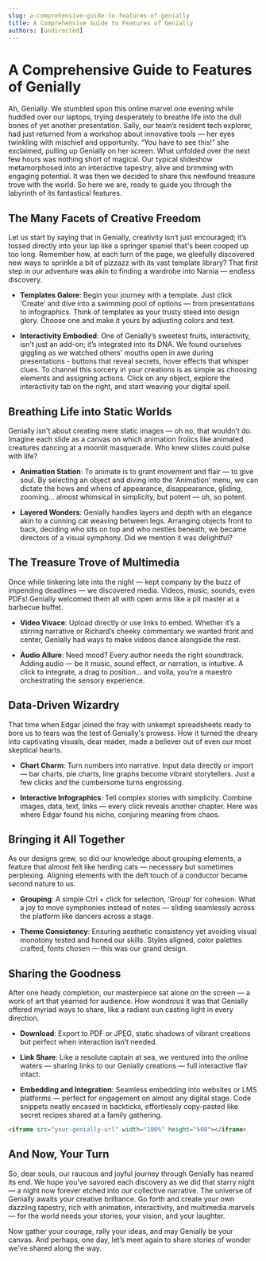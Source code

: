 ```yaml
---
slug: a-comprehensive-guide-to-features-of-genially
title: A Comprehensive Guide to Features of Genially
authors: [undirected]
---
```



# A Comprehensive Guide to Features of Genially

Ah, Genially. We stumbled upon this online marvel one evening while huddled over our laptops, trying desperately to breathe life into the dull bones of yet another presentation. Sally, our team’s resident tech explorer, had just returned from a workshop about innovative tools — her eyes twinkling with mischief and opportunity. “You have to see this!” she exclaimed, pulling up Genially on her screen. What unfolded over the next few hours was nothing short of magical. Our typical slideshow metamorphosed into an interactive tapestry, alive and brimming with engaging potential. It was then we decided to share this newfound treasure trove with the world. So here we are, ready to guide you through the labyrinth of its fantastical features.

## The Many Facets of Creative Freedom

Let us start by saying that in Genially, creativity isn’t just encouraged; it’s tossed directly into your lap like a springer spaniel that's been cooped up too long. Remember how, at each turn of the page, we gleefully discovered new ways to sprinkle a bit of pizzazz with its vast template library? That first step in our adventure was akin to finding a wardrobe into Narnia — endless discovery.

- **Templates Galore**: Begin your journey with a template. Just click ‘Create’ and dive into a swimming pool of options — from presentations to infographics. Think of templates as your trusty steed into design glory. Choose one and make it yours by adjusting colors and text.

- **Interactivity Embodied**: One of Genially’s sweetest fruits, interactivity, isn't just an add-on; it’s integrated into its DNA. We found ourselves giggling as we watched others’ mouths open in awe during presentations - buttons that reveal secrets, hover effects that whisper clues. To channel this sorcery in your creations is as simple as choosing elements and assigning actions. Click on any object, explore the interactivity tab on the right, and start weaving your digital spell.

## Breathing Life into Static Worlds

Genially isn't about creating mere static images — oh no, that wouldn’t do. Imagine each slide as a canvas on which animation frolics like animated creatures dancing at a moonlit masquerade. Who knew slides could pulse with life?

- **Animation Station**: To animate is to grant movement and flair — to give soul. By selecting an object and diving into the ‘Animation’ menu, we can dictate the hows and whens of appearance, disappearance, gliding, zooming… almost whimsical in simplicity, but potent — oh, so potent.

- **Layered Wonders**: Genially handles layers and depth with an elegance akin to a cunning cat weaving between legs. Arranging objects front to back, deciding who sits on top and who nestles beneath, we became directors of a visual symphony. Did we mention it was delightful?

## The Treasure Trove of Multimedia

Once while tinkering late into the night — kept company by the buzz of impending deadlines — we discovered media. Videos, music, sounds, even PDFs! Genially welcomed them all with open arms like a pit master at a barbecue buffet.

- **Video Vivace**: Upload directly or use links to embed. Whether it’s a stirring narrative or Richard’s cheeky commentary we wanted front and center, Genially had ways to make videos dance alongside the rest.

- **Audio Allure**: Need mood? Every author needs the right soundtrack. Adding audio — be it music, sound effect, or narration, is intuitive. A click to integrate, a drag to position… and voila, you’re a maestro orchestrating the sensory experience.

## Data-Driven Wizardry

That time when Edgar joined the fray with unkempt spreadsheets ready to bore us to tears was the test of Genially's prowess. How it turned the dreary into captivating visuals, dear reader, made a believer out of even our most skeptical hearts.

- **Chart Charm**: Turn numbers into narrative. Input data directly or import — bar charts, pie charts, line graphs become vibrant storytellers. Just a few clicks and the cumbersome turns engrossing.

- **Interactive Infographics**: Tell complex stories with simplicity. Combine images, data, text, links — every click reveals another chapter. Here was where Edgar found his niche, conjuring meaning from chaos.

## Bringing it All Together

As our designs grew, so did our knowledge about grouping elements, a feature that almost felt like herding cats — necessary but sometimes perplexing. Aligning elements with the deft touch of a conductor became second nature to us.

- **Grouping**: A simple Ctrl + click for selection, ‘Group’ for cohesion. What a joy to move symphonies instead of notes — sliding seamlessly across the platform like dancers across a stage.

- **Theme Consistency**: Ensuring aesthetic consistency yet avoiding visual monotony tested and honed our skills. Styles aligned, color palettes crafted, fonts chosen — this was our grand design.

## Sharing the Goodness

After one heady completion, our masterpiece sat alone on the screen — a work of art that yearned for audience. How wondrous it was that Genially offered myriad ways to share, like a radiant sun casting light in every direction.

- **Download**: Export to PDF or JPEG, static shadows of vibrant creations but perfect when interaction isn’t needed.

- **Link Share**: Like a resolute captain at sea, we ventured into the online waters — sharing links to our Genially creations — full interactive flair intact.

- **Embedding and Integration**: Seamless embedding into websites or LMS platforms — perfect for engagement on almost any digital stage. Code snippets neatly encased in backticks, effortlessly copy-pasted like secret recipes shared at a family gathering.

```html
<iframe src="your-genially-url" width="100%" height="500"></iframe>
```

## And Now, Your Turn

So, dear souls, our raucous and joyful journey through Genially has neared its end. We hope you’ve savored each discovery as we did that starry night — a night now forever etched into our collective narrative. The universe of Genially awaits your creative brilliance. Go forth and create your own dazzling tapestry, rich with animation, interactivity, and multimedia marvels — for the world needs your stories, your vision, and your laughter. 

Now gather your courage, rally your ideas, and may Genially be your canvas. And perhaps, one day, let’s meet again to share stories of wonder we’ve shared along the way.